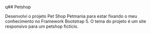 q## Petshop

Desenvolvi o projeto Pet Shop Petmania para estar fixando o meu conhecimento no Framework Bootstrap 5. 
O tema do projeto é um site responsivo para um petshop fictício.
